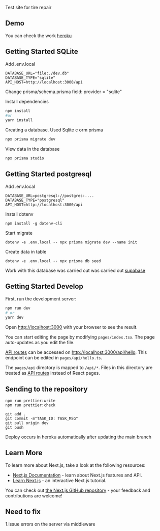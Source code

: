 Test site for tire repair
## Demo
You can check the work [heroku](https://shop-repair.herokuapp.com/)

## Getting Started SQLite
Add .env.local
```
DATABASE_URL="file:./dev.db"
DATABASE_TYPE="sqlite"
API_HOST=http://localhost:3000/api

```
Change prisma/schema.prisma field:  provider = "sqlite"

Install dependencies
```bash
npm install
#or
yarn install
```
Creating a database. Used Sqlite c orm prisma

```bash
npx prisma migrate dev
```
View data in the database

```bash
npx prisma studio
```

## Getting Started postgresql

Add .env.local
```
DATABASE_URL=postgresql://postgres:....
DATABASE_TYPE="postgresql"
API_HOST=http://localhost:3000/api

```

Install dotenv
```
npm install -g dotenv-cli

```
Start migrate
```
dotenv -e .env.local -- npx prisma migrate dev --name init

```
Create data in table
```
dotenv -e .env.local -- npx prisma db seed

```

Work with this database was carried out was carried out [supabase](https://supabase.com/)

## Getting Started Develop

First, run the development server:

```bash
npm run dev
# or
yarn dev
```

Open [http://localhost:3000](http://localhost:3000) with your browser to see the result.

You can start editing the page by modifying `pages/index.tsx`. The page auto-updates as you edit the file.

[API routes](https://nextjs.org/docs/api-routes/introduction) can be accessed on [http://localhost:3000/api/hello](http://localhost:3000/api/hello). This endpoint can be edited in `pages/api/hello.ts`.

The `pages/api` directory is mapped to `/api/*`. Files in this directory are treated as [API routes](https://nextjs.org/docs/api-routes/introduction) instead of React pages.

## Sending to the repository

```
npm run prettier:write
npm run prettier:check

git add .
git commit -m"TASK_ID: TASK_MSG"
git pull origin dev
git push

```
Deploy occurs in heroku automatically after updating the main branch

## Learn More

To learn more about Next.js, take a look at the following resources:

- [Next.js Documentation](https://nextjs.org/docs) - learn about Next.js features and API.
- [Learn Next.js](https://nextjs.org/learn) - an interactive Next.js tutorial.

You can check out [the Next.js GitHub repository](https://github.com/vercel/next.js/) - your feedback and contributions are welcome!

## Need to fix

1.issue errors on the server via middleware